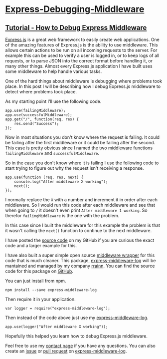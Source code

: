 # [Express-Debugging-Middleware](https://blog.charlie.fish/debug-express-middleware/)
## [Tutorial - How to Debug Express Middleware](https://blog.charlie.fish/debug-express-middleware/)

[Express.js](https://expressjs.com) is a great web framework to easily create web applications. One of the amazing features of Express.js is the ability to use middleware. This allows certain actions to be run on all incoming requests to the server. For example this can be used to verify a user is logged in, or to keep logs of all requests, or to parse JSON into the correct format before handling it, or many other things. Almost every Express.js application I have built uses some middleware to help handle various tasks.

One of the hard things about middleware is debugging where problems took place. In this post I will be describing how I debug Express.js middleware to detect where problems took place.

As my starting point I'll use the following code.

```
app.use(failingMiddleware);
app.use(successfulMiddleware);
app.get("/", function(req, res) {
    res.send("Success");
});
```

Now in most situations you don't know where the request is failing. It could be failing after the first middleware or it could be failing after the second. This case is pretty obvious since I named the two middleware functions `failingMiddleware` and `successfulMiddleware`.

So in the case you don't know where it is failing I use the following code to start trying to figure out why the request isn't receiving a response.

    app.use(function (req, res, next) {
        console.log("After middleware X working");
        next();
    });

I normally replace the `X` with a number and increment it in order after each middleware. So I would run this code after each middleware and see that when going to `/` it doesn't even print `After middleware 1 working`. So therefor `failingMiddleware` is the one with the problem.

In this case since I built the middleware for this example the problem is that it wasn't calling the `next()` function to continue to the next middleware.

I have posted the [source code](https://github.com/fishcharlie/Express-Debugging-Middleware) on my GitHub if you are curious the exact code and a larger example for this.

I have also built a super simple open source [middleware wrapper](https://www.npmjs.com/package/express-middleware-log) for this code that is much cleaner. This package, [express-middleware-log](https://www.npmjs.com/package/express-middleware-log) will be mantained and managed by my company [rrainn](https://rrainn.com). You can find the source code for this package on [GitHub](https://github.com/rrainn/express-middleware-log).

You can just install from npm.

    npm install --save express-middleware-log

Then require it in your application.

    var logger = require("express-middleware-log");

Then instead of the code above just use my [express-middleware-log](https://www.npmjs.com/package/express-middleware-log).

    app.use(logger("After middleware X working"));
    
Hopefully this helped you learn how to debug Express.js middleware.

Feel free to use my [contact page](https://blog.charlie.fish/contact/) if you have any questions. You can also create an [issue](https://github.com/rrainn/express-middleware-log/issues) or [pull request](https://github.com/rrainn/express-middleware-log/pulls) on [express-middleware-log](https://www.npmjs.com/package/express-middleware-log).
